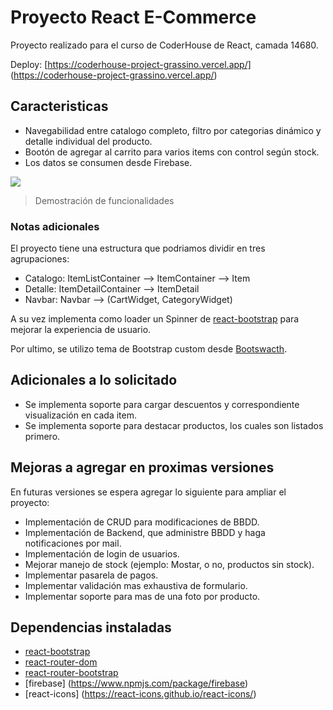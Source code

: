 # Proyecto React E-Commerce

Proyecto realizado para el curso de CoderHouse de React, camada 14680.

Deploy: [https://coderhouse-project-grassino.vercel.app/] (https://coderhouse-project-grassino.vercel.app/)

## Caracteristicas

- Navegabilidad entre catalogo completo, filtro por categorias dinámico y detalle individual del producto.
- Bootón de agregar al carrito para varios items con control según stock.
- Los datos se consumen desde Firebase.

![](https://github.com/diegograssino/coderhouse-project-grassino/blob/main/src/assets/entrega.gif?raw=true")

> Demostración de funcionalidades

### Notas adicionales

El proyecto tiene una estructura que podriamos dividir en tres agrupaciones:

- Catalogo: ItemListContainer --> ItemContainer --> Item
- Detalle: ItemDetailContainer --> ItemDetail
- Navbar: Navbar --> (CartWidget, CategoryWidget)

A su vez implementa como loader un Spinner de [react-bootstrap](https://react-bootstrap.netlify.app/) para mejorar la experiencia de usuario.

Por ultimo, se utilizo tema de Bootstrap custom desde [Bootswacth](https://bootswatch.com/).

## Adicionales a lo solicitado

- Se implementa soporte para cargar descuentos y correspondiente visualización en cada item.
- Se implementa soporte para destacar productos, los cuales son listados primero.

## Mejoras a agregar en proximas versiones

En futuras versiones se espera agregar lo siguiente para ampliar el proyecto:

- Implementación de CRUD para modificaciones de BBDD.
- Implementación de Backend, que administre BBDD y haga notificaciones por mail.
- Implementación de login de usuarios.
- Mejorar manejo de stock (ejemplo: Mostar, o no, productos sin stock).
- Implementar pasarela de pagos.
- Implementar validación mas exhaustiva de formulario.
- Implementar soporte para mas de una foto por producto.

## Dependencias instaladas

- [react-bootstrap](https://react-bootstrap.netlify.app/)
- [react-router-dom](https://reactrouter.com/)
- [react-router-bootstrap](https://github.com/react-bootstrap/react-router-bootstrap/)
- [firebase] (https://www.npmjs.com/package/firebase)
- [react-icons] (https://react-icons.github.io/react-icons/)
